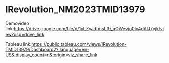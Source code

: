 # IRevolution_NM2023TMID13979

Demovideo link:https://drive.google.com/file/d/1xLZyJdfmsLf9_qOWevjo0Ix4dAlJ7yjk/view?usp=drive_link

Tableau link:https://public.tableau.com/views/IRevolution-TMID13979/Dashboard2?:language=en-US&:display_count=n&:origin=viz_share_link

